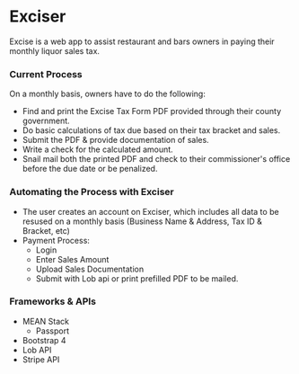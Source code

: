 # Exciser
Excise is a web app to assist restaurant and bars owners in paying their monthly liquor sales tax.

### Current Process
On a monthly basis, owners have to do the following:

* Find and print the Excise Tax Form PDF provided through their county government.
* Do basic calculations of tax due based on their tax bracket and sales.
* Submit the PDF & provide documentation of sales.
* Write a check for the calculated amount.
* Snail mail both the printed PDF and check to their commissioner's office before the due date or be penalized.

### Automating the Process with Exciser
* The user creates an account on Exciser, which includes all data to be resused on a monthly basis (Business Name & Address, Tax ID & Bracket, etc)
* Payment Process:
    * Login
    * Enter Sales Amount
    * Upload Sales Documentation
    * Submit with Lob api or print prefilled PDF to be mailed.

### Frameworks & APIs
* MEAN Stack
    * Passport
* Bootstrap 4
* Lob API
* Stripe API

